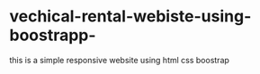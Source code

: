 # vechical-rental-webiste-using-boostrapp-
this is a simple responsive website using html css boostrap  
